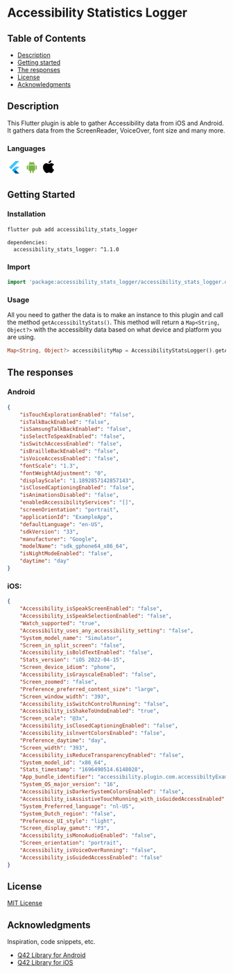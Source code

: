 # Accessibility Statistics Logger

## Table of Contents
- [Description](#description)
- [Getting started](#getting-started)
- [The responses](#the-responses)
- [License](#license)
- [Acknowledgments](#acknowledgments)

## Description
This Flutter plugin is able to gather Accessibility data from iOS and Android. It gathers data from the ScreenReader, VoiceOver, font size and many more. 

### Languages

<p float="left">
  <img src="../../Portfolio/assets/icons/skills/flutter.svg" width="35" />
  <img src="../..//Portfolio/assets/icons/skills/android.svg" width="35" />
  <img src="../../Portfolio/assets/icons/skills/apple.svg" width="35" />
</p>

## Getting Started
### Installation
```console
flutter pub add accessibility_stats_logger
```
```properties
dependencies:
  accessibility_stats_logger: ^1.1.0
```

### Import
```dart
import 'package:accessibility_stats_logger/accessibility_stats_logger.dart';
```

### Usage
All you need to gather the data is to make an instance to this plugin and call the method ```getAccessibiltyStats()```. This method will return a ```Map<String, Object?>``` with the accessiblity data based on what device and platform you are using.
```dart
Map<String, Object?> accessibilityMap = AccessibilityStatsLogger().getAccessibiltyStats(); 
```

## The responses
### Android
```json
{
    "isTouchExplorationEnabled": "false", 
    "isTalkBackEnabled": "false", 
    "isSamsungTalkBackEnabled": "false", 
    "isSelectToSpeakEnabled": "false", 
    "isSwitchAccessEnabled": "false", 
    "isBrailleBackEnabled": "false", 
    "isVoiceAccessEnabled": "false", 
    "fontScale": "1.3", 
    "fontWeightAdjustment": "0", 
    "displayScale": "1.1892857142857143", 
    "isClosedCaptioningEnabled": "false", 
    "isAnimationsDisabled": "false", 
    "enabledAccessibilityServices": "[]", 
    "screenOrientation": "portrait", 
    "applicationId": "ExampleApp", 
    "defaultLanguage": "en-US", 
    "sdkVersion": "33", 
    "manufacturer": "Google", 
    "modelName": "sdk_gphone64_x86_64", 
    "isNightModeEnabled": "false", 
    "daytime": "day"
}
```

### iOS:
```json
{
    "Accessibility_isSpeakScreenEnabled": "false", 
    "Accessibility_isSpeakSelectionEnabled": "false",
    "Watch_supported": "true",
    "Accessibility_uses_any_accessibility_setting": "false",
    "System_model_name": "Simulator",
    "Screen_in_split_screen": "false",
    "Accessibility_isBoldTextEnabled": "false", 
    "Stats_version": "iOS 2022-04-15", 
    "Screen_device_idiom": "phone",
    "Accessibility_isGrayscaleEnabled": "false",
    "Screen_zoomed": "false",
    "Preference_preferred_content_size": "large",
    "Screen_window_width": "393",
    "Accessibility_isSwitchControlRunning": "false",
    "Accessibility_isShakeToUndoEnabled": "true",
    "Screen_scale": "@3x",
    "Accessibility_isClosedCaptioningEnabled": "false",
    "Accessibility_islnvertColorsEnabled": "false",
    "Preference_daytime": "day", 
    "Screen_width": "393",
    "Accessibility_isReduceTransparencyEnabled": "false",
    "System_model_id": "x86_64", 
    "Stats_timestamp": "1696490514.6148028", 
    "App_bundle_identifier": "accessibility.plugin.com.accessibiltyExample",
    "System_OS_major_version": "16",
    "Accessibility_isDarkerSystemColorsEnabled": "false", 
    "Accessibility_isAssistiveTouchRunning_with_isGuidedAccessEnabled": "Unknown", 
    "System_Preferred_language": "nl-US", 
    "System_Dutch_region": "false",
    "Preference_UI_style": "light", 
    "Screen_display_gamut": "P3", 
    "Accessibility_isMonoAudioEnabled": "false",
    "Screen_orientation": "portrait",
    "Accessibility_isVoiceOverRunning": "false",
    "Accessibility_isGuidedAccessEnabled": "false"
}
```

## License 
[MIT License](./LICENSE)

## Acknowledgments
Inspiration, code snippets, etc.

- [Q42 Library for Android](https://github.com/Q42/Q42Stats.Android)
- [Q42 Library for iOS](https://github.com/Q42/Q42Stats)